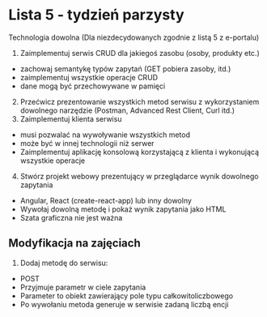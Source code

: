 # Lista 5 - tydzień parzysty


Technologia dowolna (Dla niezdecydowanych zgodnie z listą 5 z e-portalu)

1. Zaimplementuj serwis CRUD dla jakiegoś zasobu (osoby, produkty etc.)
  - zachowaj semantykę typów zapytań (GET pobiera zasoby, itd.)
  - zaimplementuj wszystkie operacje CRUD
  - dane mogą być przechowywane w pamięci
2. Przećwicz prezentowanie wszystkich metod serwisu z wykorzystaniem dowolnego narzędzie (Postman, Advanced Rest Client, Curl itd.)
3. Zaimplementuj klienta serwisu 
 - musi pozwalać na wywoływanie wszystkich metod
 - może być w innej technologii niż serwer
 - Zaimplementuj aplikację konsolową korzystającą z klienta i wykonującą wszystkie operacje
4. Stwórz projekt webowy prezentujący w przeglądarce wynik dowolnego zapytania 
 - Angular, React (create-react-app) lub inny dowolny
 - Wywołaj dowolną metodę i pokaż wynik zapytania jako HTML
 - Szata graficzna nie jest ważna


## Modyfikacja na zajęciach

1. Dodaj metodę do serwisu:
 - POST
 - Przyjmuje parametr w ciele zapytania
 - Parameter to obiekt zawierający pole typu całkowitoliczbowego
 - Po wywołaniu metoda generuje w serwisie zadaną liczbą encji 